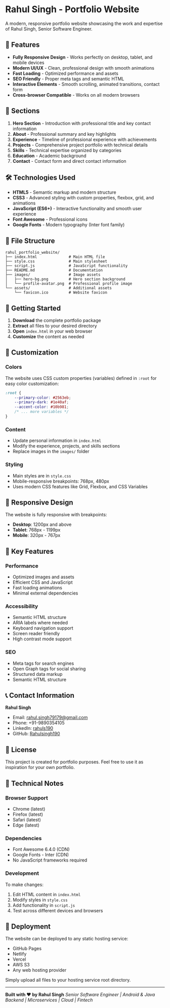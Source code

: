 # Rahul Singh - Portfolio Website

A modern, responsive portfolio website showcasing the work and expertise of Rahul Singh, Senior Software Engineer.

## 🚀 Features

- **Fully Responsive Design** - Works perfectly on desktop, tablet, and mobile devices
- **Modern UI/UX** - Clean, professional design with smooth animations
- **Fast Loading** - Optimized performance and assets
- **SEO Friendly** - Proper meta tags and semantic HTML
- **Interactive Elements** - Smooth scrolling, animated transitions, contact form
- **Cross-browser Compatible** - Works on all modern browsers

## 📱 Sections

1. **Hero Section** - Introduction with professional title and key contact information
2. **About** - Professional summary and key highlights
3. **Experience** - Timeline of professional experience with achievements
4. **Projects** - Comprehensive project portfolio with technical details
5. **Skills** - Technical expertise organized by categories
6. **Education** - Academic background
7. **Contact** - Contact form and direct contact information

## 🛠 Technologies Used

- **HTML5** - Semantic markup and modern structure
- **CSS3** - Advanced styling with custom properties, flexbox, grid, and animations
- **JavaScript (ES6+)** - Interactive functionality and smooth user experience
- **Font Awesome** - Professional icons
- **Google Fonts** - Modern typography (Inter font family)

## 📂 File Structure

```
rahul_portfolio_website/
├── index.html              # Main HTML file
├── style.css               # Main stylesheet
├── script.js               # JavaScript functionality
├── README.md               # Documentation
├── images/                 # Image assets
│   ├── hero-bg.png         # Hero section background
│   └── profile-avatar.png  # Professional profile image
└── assets/                 # Additional assets
    └── favicon.ico         # Website favicon
```

## 🚀 Getting Started

1. **Download** the complete portfolio package
2. **Extract** all files to your desired directory
3. **Open** `index.html` in your web browser
4. **Customize** the content as needed

## 🎨 Customization

### Colors
The website uses CSS custom properties (variables) defined in `:root` for easy color customization:

```css
:root {
    --primary-color: #2563eb;
    --primary-dark: #1e40af;
    --accent-color: #10b981;
    /* ... more variables */
}
```

### Content
- Update personal information in `index.html`
- Modify the experience, projects, and skills sections
- Replace images in the `images/` folder

### Styling
- Main styles are in `style.css`
- Mobile-responsive breakpoints: 768px, 480px
- Uses modern CSS features like Grid, Flexbox, and CSS Variables

## 📱 Responsive Design

The website is fully responsive with breakpoints:
- **Desktop**: 1200px and above
- **Tablet**: 768px - 1199px
- **Mobile**: 320px - 767px

## 🌟 Key Features

### Performance
- Optimized images and assets
- Efficient CSS and JavaScript
- Fast loading animations
- Minimal external dependencies

### Accessibility
- Semantic HTML structure
- ARIA labels where needed
- Keyboard navigation support
- Screen reader friendly
- High contrast mode support

### SEO
- Meta tags for search engines
- Open Graph tags for social sharing
- Structured data markup
- Semantic HTML structure

## 📞 Contact Information

**Rahul Singh**
- Email: rahul.singh79179@gmail.com
- Phone: +91-9890354105
- LinkedIn: [rahuls190](https://linkedin.com/in/rahuls190)
- GitHub: [Rahulsingh190](https://github.com/Rahulsingh190)

## 📝 License

This project is created for portfolio purposes. Feel free to use it as inspiration for your own portfolio.

## 🔧 Technical Notes

### Browser Support
- Chrome (latest)
- Firefox (latest)
- Safari (latest)
- Edge (latest)

### Dependencies
- Font Awesome 6.4.0 (CDN)
- Google Fonts - Inter (CDN)
- No JavaScript frameworks required

### Development
To make changes:
1. Edit HTML content in `index.html`
2. Modify styles in `style.css`
3. Add functionality in `script.js`
4. Test across different devices and browsers

## 🚀 Deployment

The website can be deployed to any static hosting service:
- GitHub Pages
- Netlify
- Vercel
- AWS S3
- Any web hosting provider

Simply upload all files to your hosting service root directory.

---

**Built with ❤️ by Rahul Singh**
*Senior Software Engineer | Android & Java Backend | Microservices | Cloud | Fintech*
